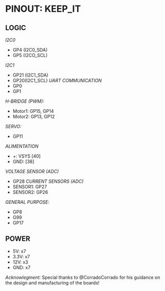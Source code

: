 # PINOUT: KEEP_IT

## LOGIC
_I2C0_
- GP4 (I2C0_SDA)
- GP5 (I2CO_SCL)

_I2C1_
- GP21 (I2C1_SDA)
- GP20(I2C1_SCL)
_UART COMMUNICATION_ 
- GP0
- GP1

_H-BRIDGE (PWM):_
- Motor1: GP15, GP14
- Motor2: GP13, GP12

_SERVO:_
- GP11

_ALIMENTATION_
- +:  VSYS [40]
- GND: [38]

_VOLTAGE SENSOR (ADC)_
- GP28
_CURRENT SENSORS (ADC)_
- SENSOR1: GP27
- SENSOR2: GP26

_GENERAL PURPOSE_:
- GP8
- G99
- GP17

## POWER
- 5V:  x7
- 3.3V: x7
- 12V: x3
- GND: x7

_Acknowlegment:_ Special thanks to @CorradoCorrado for his guidance on the design and manufacturing of the boards!
